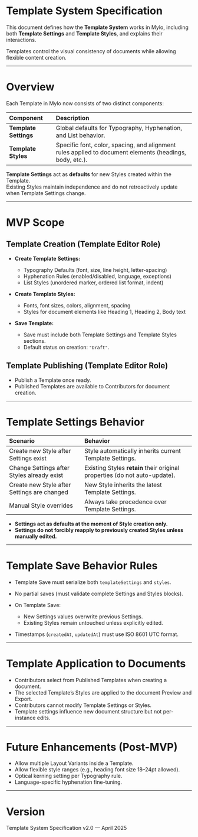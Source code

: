 # Template System Specification

This document defines how the **Template System** works in Mylo, including both **Template Settings** and **Template Styles**, and explains their interactions.

Templates control the visual consistency of documents while allowing flexible content creation.

---

# Overview

Each Template in Mylo now consists of two distinct components:

| Component | Description |
|:---|:---|
| **Template Settings** | Global defaults for Typography, Hyphenation, and List behavior. |
| **Template Styles** | Specific font, color, spacing, and alignment rules applied to document elements (headings, body, etc.). |

**Template Settings** act as **defaults** for new Styles created within the Template.  
Existing Styles maintain independence and do not retroactively update when Template Settings change.

---

# MVP Scope

## Template Creation (Template Editor Role)

- **Create Template Settings:**
  - Typography Defaults (font, size, line height, letter-spacing)
  - Hyphenation Rules (enabled/disabled, language, exceptions)
  - List Styles (unordered marker, ordered list format, indent)

- **Create Template Styles:**
  - Fonts, font sizes, colors, alignment, spacing
  - Styles for document elements like Heading 1, Heading 2, Body text

- **Save Template:**
  - Save must include both Template Settings and Template Styles sections.
  - Default status on creation: `"Draft"`.

## Template Publishing (Template Editor Role)

- Publish a Template once ready.
- Published Templates are available to Contributors for document creation.

---

# Template Settings Behavior

| Scenario | Behavior |
|:---|:---|
| Create new Style after Settings exist | Style automatically inherits current Template Settings. |
| Change Settings after Styles already exist | Existing Styles **retain** their original properties (do not auto-update). |
| Create new Style after Settings are changed | New Style inherits the latest Template Settings. |
| Manual Style overrides | Always take precedence over Template Settings. |

- **Settings act as defaults at the moment of Style creation only.**
- **Settings do not forcibly reapply to previously created Styles unless manually edited.**

---

# Template Save Behavior Rules

- Template Save must serialize both `templateSettings` and `styles`.
- No partial saves (must validate complete Settings and Styles blocks).
- On Template Save:
  - New Settings values overwrite previous Settings.
  - Existing Styles remain untouched unless explicitly edited.

- Timestamps (`createdAt`, `updatedAt`) must use ISO 8601 UTC format.

---

# Template Application to Documents

- Contributors select from Published Templates when creating a document.
- The selected Template’s Styles are applied to the document Preview and Export.
- Contributors cannot modify Template Settings or Styles.
- Template settings influence new document structure but not per-instance edits.

---

# Future Enhancements (Post-MVP)

- Allow multiple Layout Variants inside a Template.
- Allow flexible style ranges (e.g., heading font size 18–24pt allowed).
- Optical kerning setting per Typography rule.
- Language-specific hyphenation fine-tuning.

---

# Version

Template System Specification v2.0 — April 2025
